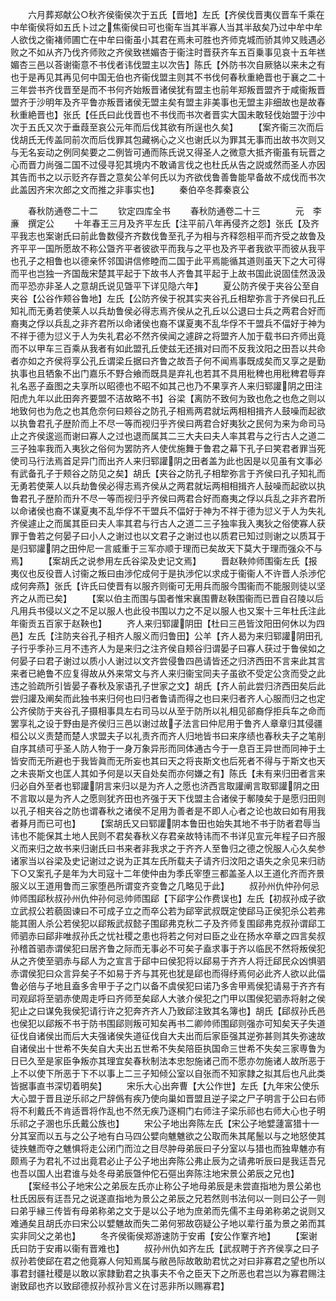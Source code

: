 <!-- { "loadSidebar": true } -->
　　六月葬郑献公○秋齐侯衞侯次于五氏【晋地】左氏【齐侯伐晋夷仪晋车千乘在中牟衞侯将如五氏卜过之焦衞侯曰可也衞车当其半寡人当其半敌矣乃过中牟中牟人欲伐之衞褚师圃亡在中牟曰衞虽小其君在焉未可胜也齐师克城而骄其帅又贱遇必败之不如从齐乃伐齐师败之齐侯致禚媚杏于衞注时晋获齐车五百乗事见哀十五年禚媚杏三邑以荅谢衞意不书伐者讳伐盟主以次告】陈氏【外防书次自厥貉以来未之有也于是再见其再见何中国无伯也齐衞伐盟主则其不书伐何春秋重絶晋也于襄之二十三年尝书齐伐晋至是而不书何齐始叛晋诸侯犹有盟主也前年郑叛晋盟齐于咸衞叛晋盟齐于沙明年及齐平鲁亦叛晋诸侯无盟主矣有盟主非美事也无盟主非细故也是故春秋重絶晋也】张氏【任氏曰此伐晋也不书伐而书次者晋实大国未敢轻伐始盟于沙中次于五氏又次于垂葭至哀公元年而后伐其欲有所逞也久矣】
　　【案齐衞三次而后伐胡氏无传盖同前次而后伐罪其包藏祸心之义也谢氏以为罪其无事而出故书次则又与无名妄动之例同矣要之二例皆可通而陈氏说又得圣人之微意大抵齐衞虽有玩晋之心而晋力尚强二国不过侵寻犯其境内不敢诵言伐之也杜氏从告之説或然而圣人亦因其告而书之以示贬齐存晋之意矣公羊何氏以为齐欲伐鲁善鲁能早备故不成伐而书次此盖因齐宋次郎之文而推之非事实也】
　　秦伯卒冬葬秦哀公















　　春秋防通卷二十二
　　钦定四库全书
　　春秋防通卷二十三　　　　元　李亷　撰定公
　　十年春王三月及齐平左氏【注平前八年再侵齐之怨】张氏【及齐平我志也案谢氏曰前此鲁数侵齐齐数伐鲁至孔子为相与齐释怨相平而齐受之故鲁及齐平平一国所愿故不称公曁齐平者彼欲平而我与之平也及齐平者我欲平而彼从我平也孔子之相鲁也以德亲怀邻国讲信修睦而二国于此平焉能循其道则虽天下之大可得而平也岂独一齐国哉宋楚其平起于下故书人齐鲁其平起于上故书国此说固佳然汲汲而平恐亦非圣人之意胡氏说见曁平下详见隐六年】
　　夏公防齐侯于夹谷公至自夹谷【公谷作颊谷鲁地】左氏【公防齐侯于祝其实夹谷孔丘相犂弥言于齐侯曰孔丘知礼而无勇若使莱人以兵劫鲁侯必得志焉齐侯从之孔丘以公退曰士兵之两君合好而裔夷之俘以兵乱之非齐君所以命诸侯也裔不谋夏夷不乱华俘不干盟兵不偪好于神为不祥于德为愆义于人为失礼君必不然齐侯闻之遽辟之将盟齐人加于载书曰齐师出竟而不以甲车三百乘从我者有如此盟孔丘使兹无还揖对曰而不反我汶阳之田吾以共命者亦如之齐侯将享公孔丘谓梁丘据曰齐鲁之故吾子何不闻焉事既成矣而又享之是勤执事也且牺象不出门嘉乐不野合飨而既具是弃礼也若其不具用秕稗也用秕稗君辱弃礼名恶子盍图之夫享所以昭德也不昭不如其己也乃不果享齐人来归郓讙阴之田注阳虎九年以此田奔齐要盟不洁故略不书】谷梁【离防不致何为致也危之也危之则以地致何也为危之也其危奈何曰颊谷之防孔子相焉两君就坛两相相揖齐人鼓噪而起欲以执鲁君孔子歴阶而上不尽一等而视归乎齐侯曰两君合好夷狄之民何为来为命司马止之齐侯逡巡而谢曰寡人之过也退而属其二三大夫曰夫人率其君与之行古人之道二三子独率我而入夷狄之俗何为罢防齐人使优施舞于鲁君之幕下孔子曰笑君者罪当死使司马行法焉首足异门而出齐人来归郓讙阴之田者盖为此也因是以见虽有文事必有武备孔子于颊谷之防见之矣】胡氏【夹谷之防孔子相犂弥言于齐侯曰孔子知礼而无勇若使莱人以兵劫鲁侯必得志焉齐侯从之两君就坛两相相揖齐人鼔噪而起欲以执鲁君孔子歴阶而升不尽一等而视归乎齐侯曰两君合好而裔夷之俘以兵乱之非齐君所以命诸侯也裔不谋夏夷不乱华俘不干盟兵不偪好于神为不祥于德为愆义于人为失礼齐侯遽止之而属其臣曰夫人率其君与行古人之道二三子独率我入夷狄之俗使寡人获罪于鲁若之何晏子曰小人之谢过也以文君子之谢过也以质君已知过则谢之以质耳于是归郓讙阴之田仲尼一言威重于三军亦顺于理而已矣故天下莫大于理而强众不与焉】
　　【案胡氏之说参用左氏谷梁及史记文焉】
　　晋赵鞅帅师围衞左氏【报夷仪也反役晋人讨衞之叛曰由渉佗成何于是执渉佗以求成于衞衞人不许晋人杀渉佗成何奔燕】张氏【许氏曰使晋有以服齐则衞可无用兵而服今围衞而不能服则徒以坚齐之从而已矣】
　　【案以伯主而围与国者惟宋襄围曹赵鞅围衞而已晋自召陵以后凡用兵书侵以义之不足以服人也此役书围以力之不足以服人也又案十三年杜氏注此年衞贡五百家于赵鞅也】
　　齐人来归郓讙阴田【杜曰三邑皆汶阳田何休以为四邑】左氏【注防夹谷孔子相齐人服义而归鲁田】公羊【齐人曷为来归郓讙阴田孔子行乎季孙三月不违齐人为是来归之注齐侯自颊谷归谓晏子曰寡人获过于鲁侯如之何晏子曰君子谢过以质小人谢过以文齐尝侵鲁四邑请皆还之归济西田不言来此其言来者已絶鲁不应复得故从外来常文与齐人来归衞宝同夫子虽欲不受定公贪而受之此违之验疏所引皆晏子春秋及家语孔子世家之文】胡氏【齐人前此尝归济西田矣后此尝归讙及阐矣而此独书来归何也曰归者鲁请而得之也曰来归者齐人心服而归之也定公齐侯防于夹谷孔子摄相事具左右司马以从至于防所以礼相见郤裔俘拒兵车之命而罢享礼之设于野由是齐侯归三邑以谢过故子法言曰仲尼用于鲁齐人章章归其侵疆桓公以义责楚而楚人求盟夫子以礼责齐而齐人归地皆书曰来序绩也春秋夫子之笔削自序其绩可乎圣人防人物于一身万象异形而同体通古今于一息百王异世而同神于土皆安而无所避也于我皆眞而无所妄也其曰天之将丧斯文也后死者不得与于斯文也天之未丧斯文也匡人其如予何是以天自处矣而亦何嫌之有】陈氏【未有来归田者言来归必自外至者也郓讙阴言来归以是为齐人之愿也济西言取讙阐言取郓讙阴之田不言取以是为齐人之愿则犹齐田也齐强于天下伐盟主合诸侯于鄟陵矣于是愿归田则以孔子相夹谷之防也谓春秋之诸侯不足用为善者是不即人心者之论也故曰如有用我者朞月而已可也】
　　【案胡氏又曰郓讙阴本鲁田也始失其地不书于防者君辱当讳也不能保其土地人民则不君矣春秋义存君亲故特讳而不书详见宣元年程子曰齐服义而来归之故书来归谢氏曰书来者非我求之于齐齐人至鲁归之德之恱服人心久矣参诸家当以谷梁及史记谢过之说为正其左氏所载夫子请齐归汶阳之语失之余见来归祊下○又案孔子是年为大司寇十二年使仲由为季氏宰堕三都盖圣人以王道化齐而齐景服义以王道用鲁而三家堕邑所谓变齐变鲁之几略见于此】
　　叔孙州仇仲孙何忌帅师围郈秋叔孙州仇仲孙何忌帅师围郈【下郈字公作费误也】左氏【初叔孙成子欲立武叔公若藐固谏曰不可成子立之而卒公若为郈宰武叔既定使郈马正侯犯杀公若弗能其圉人杀公若侯犯以郈叛武叔懿子围郈弗克秋二子及齐师复围郈弗克叔孙谓郈工师驷赤曰郈非唯叔孙氏之忧社稷之患也将若之何对曰臣之业在扬水卒章之四言矣叔孙稽首驷赤谓侯犯曰居齐鲁之际而无事必不可矣子盍求事于齐以临民不然将叛侯犯从之齐使至驷赤与郈人为之宣言于郈中曰侯犯将以郈易于齐齐人将迁郈民众凶惧驷赤谓侯犯曰众言异矣子不如易于齐与其死也犹是郈也而得纾焉何必此齐人欲以此偪鲁必倍与子地且盍多舎甲于子之门以备不虞侯犯曰诺乃多舎甲焉侯犯请易于齐齐有司观郈将至驷赤使周走呼曰齐师至矣郈人大骇介侯犯之门甲以围侯犯驷赤将射之侯犯止之曰谋免我侯犯请行许之犯奔齐齐人乃致郈注致其名簿也】胡氏【郈叔孙氏邑也侯犯以郈叛不书于防书围郈则叛可知矣再书二卿帅师围郈则强亦可知矣天子失道征伐自诸侯出而后大夫强诸侯失道征伐自大夫出而后家臣强其逆弥甚则其失弥速故自诸侯出十世希不失矣自大夫出五世希不失矣陪臣执国命三世希不失矣三家専鲁为日已久至是家臣争叛亦其理宜矣春秋制法本忠恕施诸己而不愿亦勿施诸人故所恶于上不以使下所恶于下不以事上二三子知倾公室以自张而不知家隷之拟其后也凡此类皆据事直书深切着明矣】
　　宋乐大心出奔曹【大公作世】左氏【九年宋公使乐大心盟于晋且逆乐祁之尸辞僞有疾乃使向巢如晋盟且逆子梁之尸子明言于公曰右师将不利戴氏不肯适晋将作乱也不然无疾乃逐桐门右师注子梁乐祁也右师大心也子明乐祁之子溷也乐氏戴公族也】
　　宋公子地出奔陈左氏【宋公子地嬖蘧富猎十一分其室而以五与之公子地有白马四公嬖向魋魋欲之公取而朱其尾鬛以与之地怒使其徒抶魋而夺之魋惧将走公闭门而泣之目尽肿母弟辰曰子分室以与猎也而独卑魋亦有颇焉子为君礼不过出竟君必止子公子地出奔陈公弗止辰为之请弗听辰曰是我迋吾兄也吾以国人出君谁与处冬母弟辰曁仲佗石彄出奔陈注地宋景公弟辰之兄也】
　　【案经书公子地宋公之弟辰左氏亦止称公子地母弟辰是未尝直指地为景公弟也杜氏因辰有迋吾兄之说遂直指地为景公之弟辰之兄若然则书法何以一则曰公子一则曰弟乎縁三传皆有母弟称弟之文于是以公子地为庶弟而先儒不主母弟称弟之说则又难通矣且胡氏亦曰宋公以嬖魋故而失二弟何邪故窃疑公子地以辈行虽为景之弟而其实非同父之弟也】
　　冬齐侯衞侯郑游速防于安甫【安公作鞌齐地】
　　【案谢氏曰防于安甫以衞有晋难也】
　　叔孙州仇如齐左氏【武叔聘于齐齐侯享之曰子叔孙若使郈在君之他竟寡人何知焉属与敝邑际故敢助君忧之对曰非寡君之望也所以事君封疆社稷是以敢以家隷勤君之执事夫不令之臣天下之所恶也君岂以为寡君赐注谢致郈也齐以致郈德叔孙叔孙言义在讨恶非所以赐寡君】
